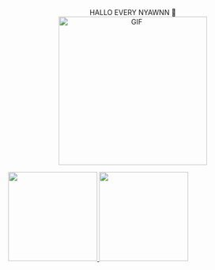 
<div align="center">
<b1> HALLO EVERY NYAWNN 🌸 </b1><br>
<img hight="100" width="300" alt="GIF" align="center" src="https://tenor.com/id/view/anime-waves-hi-gif-25928708.gif">
</div>


<a href="https://github.com//Niervash">
  <img align="right"  >
</a>


<p align="left">
<a href="https://github.com/Niervash">
  <img height="180em" src="https://github-readme-stats-eight-theta.vercel.app/api?username=Niervash&show_icons=true&theme=algolia&include_all_commits=true&count_private=true"/>
  <img height="180em" src="https://github-readme-stats-eight-theta.vercel.app/api/top-langs/?username=Niervash&layout=compact&langs_count=8&theme=algolia"/>
</a>
</p>
